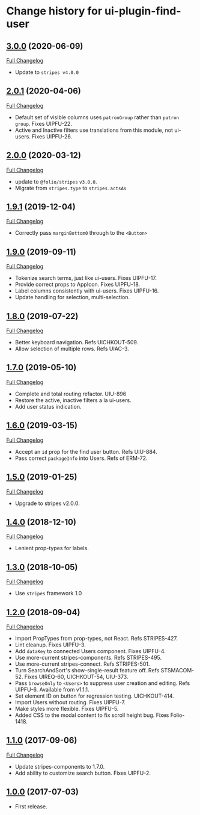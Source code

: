 # Change history for ui-plugin-find-user

## [3.0.0](https://github.com/folio-org/ui-plugin-find-user/tree/v3.0.0) (2020-06-09)
[Full Changelog](https://github.com/folio-org/ui-plugin-find-user/compare/v2.0.1...v3.0.0)

* Update to `stripes v4.0.0`

## [2.0.1](https://github.com/folio-org/ui-plugin-find-user/tree/v2.0.1) (2020-04-06)
[Full Changelog](https://github.com/folio-org/ui-plugin-find-user/compare/v2.0.0...v2.0.1)

* Default set of visible columns uses `patronGroup` rather than `patron group`. Fixes UIPFU-22.
* Active and Inactive filters use translations from this module, not ui-users. Fixes UIPFU-26.

## [2.0.0](https://github.com/folio-org/ui-plugin-find-user/tree/v2.0.0) (2020-03-12)
[Full Changelog](https://github.com/folio-org/ui-plugin-find-user/compare/v1.9.1...v2.0.0)

* update to `@folio/stripes` `v3.0.0`.
* Migrate from `stripes.type` to `stripes.actsAs`

## [1.9.1](https://github.com/folio-org/ui-plugin-find-user/tree/v1.9.1) (2019-12-04)
[Full Changelog](https://github.com/folio-org/ui-plugin-find-user/compare/v1.9.0...v1.9.1)

* Correctly pass `marginBottom0` through to the `<Button>`

## [1.9.0](https://github.com/folio-org/ui-plugin-find-user/tree/v1.9.0) (2019-09-11)
[Full Changelog](https://github.com/folio-org/ui-plugin-find-user/compare/v1.8.0...v1.9.0)

* Tokenize search terms, just like ui-users. Fixes UIPFU-17.
* Provide correct props to AppIcon. Fixes UIPFU-18.
* Label columns consistently with ui-users. Fixes UIPFU-16.
* Update handling for selection, multi-selection.

## [1.8.0](https://github.com/folio-org/ui-plugin-find-user/tree/v1.8.0) (2019-07-22)
[Full Changelog](https://github.com/folio-org/ui-plugin-find-user/compare/v1.7.0...v1.8.0)

* Better keyboard navigation. Refs UICHKOUT-509.
* Allow selection of multiple rows. Refs UIAC-3.

## [1.7.0](https://github.com/folio-org/ui-plugin-find-user/tree/v1.7.0) (2019-05-10)
[Full Changelog](https://github.com/folio-org/ui-plugin-find-user/compare/v1.6.0...v1.7.0)

* Complete and total routing refactor. UIU-896
* Restore the active, inactive filters a la ui-users.
* Add user status indication.

## [1.6.0](https://github.com/folio-org/ui-plugin-find-user/tree/v1.6.0) (2019-03-15)
[Full Changelog](https://github.com/folio-org/ui-plugin-find-user/compare/v1.5.0...v1.6.0)

* Accept an `id` prop for the find user button. Refs UIU-884.
* Pass correct `packageInfo` into Users. Refs of ERM-72.

## [1.5.0](https://github.com/folio-org/ui-plugin-find-user/tree/v1.5.0) (2019-01-25)
[Full Changelog](https://github.com/folio-org/ui-plugin-find-user/compare/v1.4.0...v1.5.0)

* Upgrade to stripes v2.0.0.

## [1.4.0](https://github.com/folio-org/ui-plugin-find-user/tree/v1.4.0) (2018-12-10)
[Full Changelog](https://github.com/folio-org/ui-plugin-find-user/compare/v1.3.0...v1.4.0)

* Lenient prop-types for labels.

## [1.3.0](https://github.com/folio-org/ui-plugin-find-user/tree/v1.3.0) (2018-10-05)
[Full Changelog](https://github.com/folio-org/ui-plugin-find-user/compare/v1.2.0...v1.3.0)

* Use `stripes` framework 1.0

## [1.2.0](https://github.com/folio-org/ui-plugin-find-user/tree/v1.2.0) (2018-09-04)
[Full Changelog](https://github.com/folio-org/ui-plugin-find-user/compare/v1.1.0...v1.2.0)

* Import PropTypes from prop-types, not React. Refs STRIPES-427.
* Lint cleanup. Fixes UIPFU-3.
* Add `dataKey` to connected Users component. Fixes UIPFU-4.
* Use more-current stripes-components. Refs STRIPES-495.
* Use more-current stripes-connect. Refs STRIPES-501.
* Turn SearchAndSort's show-single-result feature off. Refs STSMACOM-52. Fixes UIREQ-60, UICHKOUT-54, UIU-373.
* Pass `browseOnly` to `<Users>` to suppress user creation and editing. Refs UIPFU-6. Available from v1.1.1.
* Set element ID on button for regression testing. UICHKOUT-414.
* Import Users without routing. Fixes UIPFU-7.
* Make styles more flexible. Fixes UIPFU-5.
* Added CSS to the modal content to fix scroll height bug. Fixes Folio-1418.

## [1.1.0](https://github.com/folio-org/ui-plugin-find-user/tree/v1.1.0) (2017-09-06)
[Full Changelog](https://github.com/folio-org/ui-plugin-find-user/compare/v1.0.0...v1.1.0)

* Update stripes-components to 1.7.0.
* Add ability to customize search button. Fixes UIPFU-2.

## [1.0.0](https://github.com/folio-org/ui-plugin-find-user/tree/v1.0.0) (2017-07-03)

* First release.
